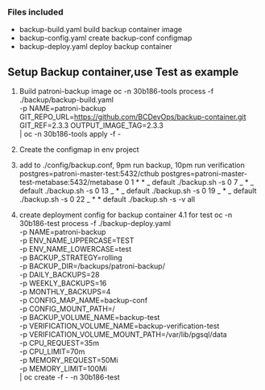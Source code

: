 ### Files included

- backup-build.yaml build backup container image
- backup-config.yaml create backup-conf configmap
- backup-deploy.yaml deploy backup container

## Setup Backup container,use Test as example

1. Build patroni-backup image
   oc -n 30b186-tools process -f ./backup/backup-build.yaml \
   -p NAME=patroni-backup GIT_REPO_URL=https://github.com/BCDevOps/backup-container.git GIT_REF=2.3.3 OUTPUT_IMAGE_TAG=2.3.3 \
   | oc -n 30b186-tools apply -f -

2. Create the configmap in env project

3. add to ./config/backup.conf, 9pm run backup, 10pm run verification
   postgres=patroni-master-test:5432/cthub
   postgres=patroni-master-test-metabase:5432/metabase
   0 1 \* \* _ default ./backup.sh -s
   0 7 _ \* _ default ./backup.sh -s
   0 13 _ \* _ default ./backup.sh -s
   0 19 _ \* _ default ./backup.sh -s
   0 22 _ \* \* default ./backup.sh -s -v all

4. create deployment config for backup container
   4.1 for test
   oc -n 30b186-test process -f ./backup-deploy.yaml \
    -p NAME=patroni-backup \
    -p ENV_NAME_UPPERCASE=TEST \
    -p ENV_NAME_LOWERCASE=test \
    -p BACKUP_STRATEGY=rolling \
    -p BACKUP_DIR=/backups/patroni-backup/ \
    -p DAILY_BACKUPS=28 \
    -p WEEKLY_BACKUPS=16 \
    -p MONTHLY_BACKUPS=4 \
    -p CONFIG_MAP_NAME=backup-conf \
    -p CONFIG_MOUNT_PATH=/ \
    -p BACKUP_VOLUME_NAME=backup-test \
    -p VERIFICATION_VOLUME_NAME=backup-verification-test \
    -p VERIFICATION_VOLUME_MOUNT_PATH=/var/lib/pgsql/data \
    -p CPU_REQUEST=35m \
    -p CPU_LIMIT=70m \
    -p MEMORY_REQUEST=50Mi \
    -p MEMORY_LIMIT=100Mi \
    | oc create -f - -n 30b186-test
